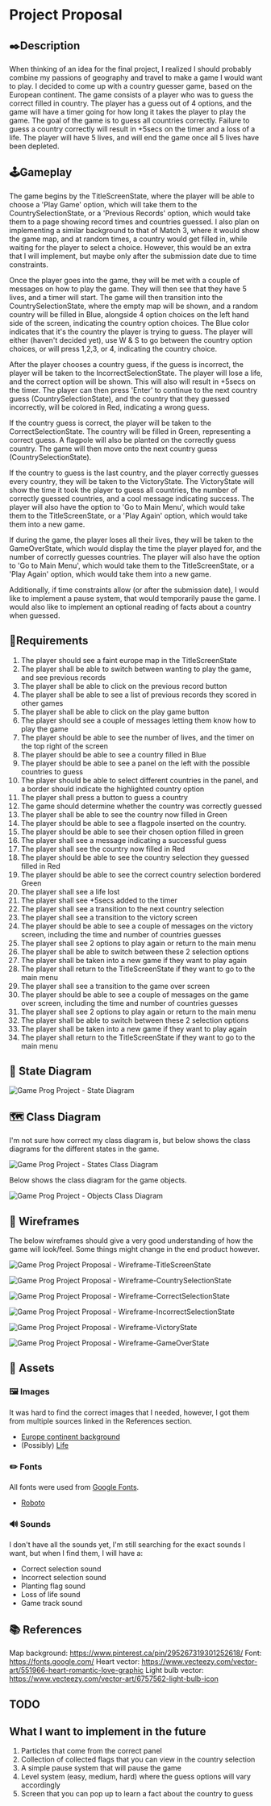 # Project Proposal

## ✒️Description 
When thinking of an idea for the final project, I realized I should probably combine my passions of geography and travel to make a game I would want to play. I decided to come up with a country guesser game, based on the European continent. The game consists of a player who was to guess the correct filled in country. The player has a guess out of 4 options, and the game will have a timer going for how long it takes the player to play the game. The goal of the game is to guess all countries correctly. Failure to guess a country correctly will result in +5secs on the timer and a loss of a life. The player will have 5 lives, and will end the game once all 5 lives have been depleted.
## 🕹️Gameplay

The game begins by the TitleScreenState, where the player will be able to choose a 'Play Game' option, which will take them to the CountrySelectionState, or a 'Previous Records' option, which would take them to a page showing record times and countries guessed. I also plan on implementing a similar background to that of Match 3, where it would show the game map, and at random times, a country would get filled in, while waiting for the player to select a choice. However, this would be an extra that I will implement, but maybe only after the submission date due to time constraints. 

Once the player goes into the game, they will be met with a couple of messages on how to play the game. They will then see that they have 5 lives, and a timer will start. The game will then transition into the CountrySelectionState, where the empty map will be shown, and a random country will be filled in Blue, alongside 4 option choices on the left hand side of the screen, indicating the country option choices. The Blue color indicates that it's the country the player is trying to guess. The player will either (haven't decided yet), use W & S to go between the country option choices, or will press 1,2,3, or 4, indicating the country choice. 

After the player chooses a country guess, if the guess is incorrect, the player will be taken to the IncorrectSelectionState. The player will lose a life, and the correct option will be shown. This will also will result in +5secs on the timer. The player can then press 'Enter' to continue to the next country guess (CountrySelectionState), and the country that they guessed incorrectly, will be colored in Red, indicating a wrong guess.

If the country guess is correct, the player will be taken to the CorrectSelectionState. The country will be filled in Green, representing a correct guess. A flagpole will also be planted on the correctly guess country. The game will then move onto the next country guess (CountrySelectionState). 

If the country to guess is the last country, and the player correctly guesses every country, they will be taken to the VictoryState. The VictoryState will show the time it took the player to guess all countries, the number of correctly guessed countries, and a cool message indicating success. The player will also have the option to 'Go to Main Menu', which would take them to the TitleScreenState, or a 'Play Again' option, which would take them into a new game.

If during the game, the player loses all their lives, they will be taken to the GameOverState, which would display the time the player played for, and the number of correctly guesses countries. The player will also have the option to 'Go to Main Menu', which would take them to the TitleScreenState, or a 'Play Again' option, which would take them into a new game.

Additionally, if time constraints allow (or after the submission date), I would like to implement a pause system, that would temporarily pause the game. I would also like to implement an optional reading of facts about a country when guessed.

## 📃Requirements

1. The player should see a faint europe map in the TitleScreenState
2. The player shall be able to switch between wanting to play the game, and see previous records
3. The player shall be able to click on the previous record button
4. The player shall be able to see a list of previous records they scored in other games
5. The player shall be able to click on the play game button
6. The player should see a couple of messages letting them know how to play the game
7. The player should be able to see the number of lives, and the timer on the top right of the screen
8. The player should be able to see a country filled in Blue
9. The player should be able to see a panel on the left with the possible countries to guess
10. The player should be able to select different countries in the panel, and a border should indicate the highlighted country option
11. The player shall press a button to guess a country
12. The game should determine whether the country was correctly guessed
13. The player shall be able to see the country now filled in Green
14. The player should be able to see a flagpole inserted on the country.
15. The player should be able to see their chosen option filled in green
16. The player shall see a message indicating a successful guess
17. The player shall see the country now filled in Red
18. The player should be able to see the country selection they guessed filled in Red
19. The player should be able to see the correct country selection bordered Green
20. The player shall see a life lost
21. The player shall see +5secs added to the timer
22. The player shall see a transition to the next country selection
23. The player shall see a transition to the victory screen
24. The player should be able to see a couple of messages on the victory screen, including the time and number of countries guesses
25. The player shall see 2 options to play again or return to the main menu
26. The player shall be able to switch between these 2 selection options
27. The player shall be taken into a new game if they want to play again
28. The player shall return to the TitleScreenState if they want to go to the main menu
29. The player shall see a transition to the game over screen
30. The player should be able to see a couple of messages on the game over screen, including the time and number of countries guesses
31. The player shall see 2 options to play again or return to the main menu
32. The player shall be able to switch between these 2 selection options
33. The player shall be taken into a new game if they want to play again
34. The player shall return to the TitleScreenState if they want to go to the main menu

## 🤖 State Diagram

![Game Prog Project - State Diagram](/READTHIS-images/Game%20Prog%20Project%20-%20State%20Diagram.png)

## 🗺️ Class Diagram

I'm not sure how correct my class diagram is, but below shows the class diagrams for the different states in the game.

![Game Prog Project - States Class Diagram](/READTHIS-images/Game%20Prog%20Project%20Proposal%20-%20Class%20Diagram%20-%20GameStates.png)

Below shows the class diagram for the game objects.

![Game Prog Project - Objects Class Diagram](/READTHIS-images/Game%20Prog%20Project%20Proposal%20-%20Class%20Diagram%20-%20GameObjects.png)

## 🧵 Wireframes

The below wireframes should give a very good understanding of how the game will look/feel. Some things might change in the end product however.

![Game Prog Project Proposal - Wireframe-TitleScreenState](/READTHIS-images/Game%20Prog%20Project%20Proposal%20-%20Wireframe-TitleScreenState.png)

![Game Prog Project Proposal - Wireframe-CountrySelectionState](/READTHIS-images/Game%20Prog%20Project%20Proposal%20-%20Wireframe-CountrySelectionState.png)

![Game Prog Project Proposal - Wireframe-CorrectSelectionState](/READTHIS-images/Game%20Prog%20Project%20Proposal%20-%20Wireframe-CorrectSelectionState.png)

![Game Prog Project Proposal - Wireframe-IncorrectSelectionState](/READTHIS-images/Game%20Prog%20Project%20Proposal%20-%20Wireframe-IncorrectSelectionState.png)

![Game Prog Project Proposal - Wireframe-VictoryState](/READTHIS-images/Game%20Prog%20Project%20Proposal%20-%20Wireframe-VictoryState.png)

![Game Prog Project Proposal - Wireframe-GameOverState](/READTHIS-images/Game%20Prog%20Project%20Proposal%20-%20Wireframe-GameOverState.png)

## 🎨 Assets

### 🖼️ Images

It was hard to find the correct images that I needed, however, I got them from multiple sources linked in the References section.

- [Europe continent background](https://www.pinterest.ca/pin/295267319301252618/)
- (Possibly) [Life](https://desoares.itch.io/heart-icon)

### ✏️ Fonts

All fonts were used from [Google Fonts](https://fonts.google.com/).

- [Roboto](https://fonts.google.com/specimen/Roboto)

### 🔊 Sounds

I don't have all the sounds yet, I'm still searching for the exact sounds I want, but when I find them, I will have a:

- Correct selection sound
- Incorrect selection sound
- Planting flag sound
- Loss of life sound
- Game track sound

## 📚 References

Map background: https://www.pinterest.ca/pin/295267319301252618/
Font: https://fonts.google.com/
Heart vector: https://www.vecteezy.com/vector-art/551966-heart-romantic-love-graphic
Light bulb vector: https://www.vecteezy.com/vector-art/6757562-light-bulb-icon 


## TODO


## What I want to implement in the future

1. Particles that come from the correct panel
2. Collection of collected flags that you can view in the country selection
3. A simple pause system that will pause the game
4. Level system (easy, medium, hard) where the guess options will vary accordingly 
5. Screen that you can pop up to learn a fact about the country to guess